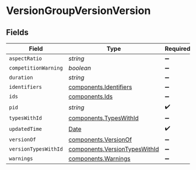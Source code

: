 # VersionGroupVersionVersion


## Fields

| Field                                                                                         | Type                                                                                          | Required                                                                                      | Description                                                                                   |
| --------------------------------------------------------------------------------------------- | --------------------------------------------------------------------------------------------- | --------------------------------------------------------------------------------------------- | --------------------------------------------------------------------------------------------- |
| `aspectRatio`                                                                                 | *string*                                                                                      | :heavy_minus_sign:                                                                            | N/A                                                                                           |
| `competitionWarning`                                                                          | *boolean*                                                                                     | :heavy_minus_sign:                                                                            | N/A                                                                                           |
| `duration`                                                                                    | *string*                                                                                      | :heavy_minus_sign:                                                                            | N/A                                                                                           |
| `identifiers`                                                                                 | [components.Identifiers](../../models/components/identifiers.md)                              | :heavy_minus_sign:                                                                            | N/A                                                                                           |
| `ids`                                                                                         | [components.Ids](../../models/components/ids.md)                                              | :heavy_minus_sign:                                                                            | N/A                                                                                           |
| `pid`                                                                                         | *string*                                                                                      | :heavy_check_mark:                                                                            | N/A                                                                                           |
| `typesWithId`                                                                                 | [components.TypesWithId](../../models/components/typeswithid.md)                              | :heavy_minus_sign:                                                                            | N/A                                                                                           |
| `updatedTime`                                                                                 | [Date](https://developer.mozilla.org/en-US/docs/Web/JavaScript/Reference/Global_Objects/Date) | :heavy_check_mark:                                                                            | N/A                                                                                           |
| `versionOf`                                                                                   | [components.VersionOf](../../models/components/versionof.md)                                  | :heavy_minus_sign:                                                                            | N/A                                                                                           |
| `versionTypesWithId`                                                                          | [components.VersionTypesWithId](../../models/components/versiontypeswithid.md)                | :heavy_minus_sign:                                                                            | N/A                                                                                           |
| `warnings`                                                                                    | [components.Warnings](../../models/components/warnings.md)                                    | :heavy_minus_sign:                                                                            | N/A                                                                                           |
